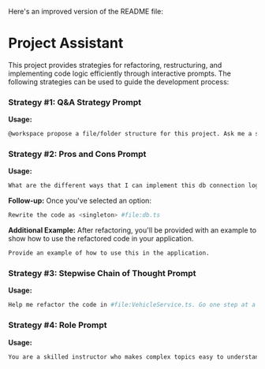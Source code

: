 Here's an improved version of the README file:
# Project Assistant

This project provides strategies for refactoring, restructuring, and implementing code logic efficiently through interactive prompts. The following strategies can be used to guide the development process:

### Strategy #1: Q&A Strategy Prompt

**Usage:**
```bash
@workspace propose a file/folder structure for this project. Ask me a series of yes/no questions that will help you provide a better recommendation.
```

### Strategy #2: Pros and Cons Prompt

**Usage:**
```bash
What are the different ways that I can implement this db connection logic? Give me pros and cons of each strategy. #file:db.ts
```

**Follow-up:**
Once you've selected an option:
```bash
Rewrite the code as <singleton> #file:db.ts
```

**Additional Example:**
After refactoring, you'll be provided with an example to show how to use the refactored code in your application.
```bash
Provide an example of how to use this in the application.
```

### Strategy #3: Stepwise Chain of Thought Prompt

**Usage:**
```bash
Help me refactor the code in #file:VehicleService.ts. Go one step at a time. Do not move to the next step until I give the keyword "next". Begin.
```

### Strategy #4: Role Prompt

**Usage:**
```bash
You are a skilled instructor who makes complex topics easy to understand. You can come up with fun exercises so that your students can learn by doing. Your goal is to teach students to be proficient with regex. Move one step at a time and wait for the student to provide the correct answer before you move on to the next concept. If the student provides the wrong answer, give them a hint. Begin.
```


